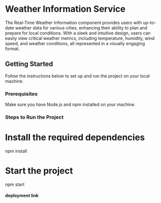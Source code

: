 # Weather Information Service

The Real-Time Weather Information component provides users with up-to-date weather data for various cities, enhancing their ability to plan and prepare for local conditions. With a sleek and intuitive design, users can easily view critical weather metrics, including temperature, humidity, wind speed, and weather conditions, all represented in a visually engaging format.

## Getting Started

Follow the instructions below to set up and run the project on your local machine.

### Prerequisites

Make sure you have Node.js and npm installed on your machine.

### Steps to Run the Project

# Install the required dependencies
npm install

# Start the project
npm start

#### deployment link
